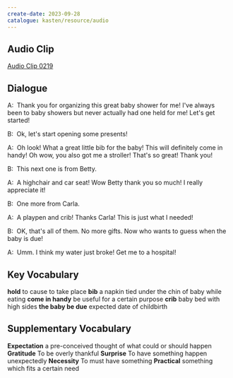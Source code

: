 ```yaml
---
create-date: 2023-09-28
catalogue: kasten/resource/audio
---
```


## Audio Clip
[Audio Clip 0219](https://archive.org/download/englishpod_all/englishpod_0219dg.mp3)

## Dialogue
A:  Thank you for organizing this great baby shower for me! I've always been to baby showers but never actually had one held for me! Let's get started! 

B:  Ok, let's start opening some presents! 

A:  Oh look! What a great little bib for the baby! This will definitely come in handy! Oh wow, you also got me a stroller! That's so great! Thank you! 

B:  This next one is from Betty. 

A:  A highchair and car seat! Wow Betty thank you so much!  I really appreciate it! 

B:  One more from Carla. 

A:  A playpen and crib! Thanks Carla! This is just what I needed! 

B:  OK, that's all of them. No more gifts. Now who wants to guess when the baby is due! 

A:  Umm. I think my water just broke! Get me to a hospital! 

## Key Vocabulary
**hold**                 to cause to take place
**bib**                  a napkin tied under the chin of baby while eating
**come in handy**        be useful for a certain purpose
**crib**                 baby bed with high sides
**the baby be due**      expected date of childbirth

## Supplementary Vocabulary
**Expectation**      a pre-conceived thought of what could or should happen
**Gratitude**        To be overly thankful
**Surprise**         To have something happen unexpectedly
**Necessity**        To must have something
**Practical**        something which fits a certain need
